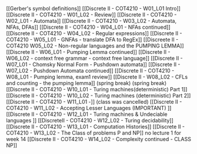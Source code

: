 [[Gerber's symbol definitions]]
[[Discrete II - COT4210 - W01_L01 Intro]]
[[Discrete II - COT4210 - W01_L02 - Review]]
[[Discrete II - COT4210 - W02_L01 - Automata]]
[[Discrete II - COT4210 - W03_L02 - Automata, NFAs, DFAs]]
[[Discrete II - COT4210 - W04_L01 - NFAs continued]]
[[Discrete II - COT4210 - W04_L02 - Regular expressions]]
[[Discrete II - COT4210 - W05_L01 - GNFAs - translate DFA to RegEx]]
[[Discreete II - COT4210 W05_L02 - Non-regular languages and the PUMPING LEMMA]]
[[Discrete II - W06_L01 - Pumping Lemma continued]]
[[Discrete II - W06_L02 - context free grammar - context free language]]
[[Discrete II - W07_L01 - Chomsky Normal Form - Pushdown automata]]
[[Discrete II - W07_L02 - Pushdown Automata continued]]
[[Discrete II - COT4210 - W08_L01 - Pumping lemma, exam1 review]]
[[Discrete II - W08_L02 - CFLs and counting - the pumping lemma]]
(spring break)
(spring break)
[[Discrete II - COT4210 - W10_L01 - Turing machines(deterministic) Part 1]]
[[Discrete II - COT4210 - W10_L02 - Turing machines (deterministic) Part 2]]
[[Discrete II - COT4210 - W11_L01 -]] (class was cancelled)
[[Discrete II - COT4210 - W11_L02 - Accepting Lesser Languages (IMPORTANT) ]]
[[Discrete II - COT4210 - W12_L01 - Turing machines & Undeciable languages ]]
[[DiscreteII - COT4210 - W12_L02 - Turing decidability]]
[[Discrete II - COT4210 - W13_L01 - Computation Histories]]
[[Discrete II - COT4210 - W13_L02 - The Class of problems P and NP]]
no lecture 1 for week 14
[[Discrete II - COT4210 - W14_L02 - Complexity continued - CLASS NP]]